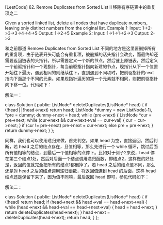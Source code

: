 [LeetCode] 82. Remove Duplicates from Sorted List II 移除有序链表中的重复项之二 

 
Given a sorted linked list, delete all nodes that have duplicate numbers, leaving only distinct numbers from the original list.
Example 1:
Input: 1->2->3->3->4->4->5
Output: 1->2->5
Example 2:
Input: 1->1->1->2->3
Output: 2->3
 
和之前那道 Remove Duplicates from Sorted List 不同的地方是这里要删掉所有的重复项，由于链表开头可能会有重复项，被删掉的话头指针会改变，而最终却还需要返回链表的头指针。所以需要定义一个新的节点，然后链上原链表，然后定义一个前驱指针和一个现指针，每当前驱指针指向新建的节点，现指针从下一个位置开始往下遍历，遇到相同的则继续往下，直到遇到不同项时，把前驱指针的next指向下面那个不同的元素。如果现指针遍历的第一个元素就不相同，则把前驱指针向下移一位。代码如下：
 
解法一：

class Solution {
public:
    ListNode* deleteDuplicates(ListNode* head) {
        if (!head || !head->next) return head;
        ListNode *dummy = new ListNode(-1), *pre = dummy;
        dummy->next = head;
        while (pre->next) {
            ListNode *cur = pre->next;
            while (cur->next && cur->next->val == cur->val) {
                cur = cur->next;
            }
            if (cur != pre->next) pre->next = cur->next;
            else pre = pre->next;
        }
        return dummy->next;
    }
};

 
同样，我们也可以使用递归来做，首先判空，如果 head 为空，直接返回。然后判断，若 head 之后的结点存在，且值相等，那么先进行一个 while 循环，跳过后面所有值相等的结点，到最后一个值相等的点停下。比如对于例子2来说，head 停在第三个结点1处，然后对后面一个结点调用递归函数，即结点2，这样做的好处是，返回的值就完全把所有的结点1都删掉了。若 head 之后的结点值不同，那么还是对 head 之后的结点调用递归函数，将返回值连到 head 的后面，这样 head 结点还是保留下来了，因为值不同嘛，最后返回 head 即可，参见代码如下：
 
解法二：

class Solution {
public:
    ListNode* deleteDuplicates(ListNode* head) {
        if (!head) return head;
        if (head->next && head->val == head->next->val) {
            while (head->next && head->val == head->next->val) {
                head = head->next;
            }
            return deleteDuplicates(head->next);
        }
        head->next = deleteDuplicates(head->next);
        return head;
    }
};